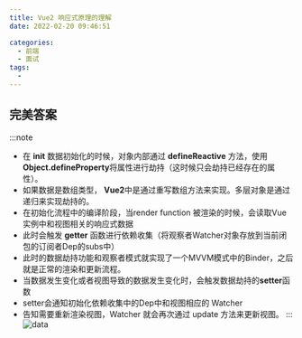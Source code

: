 ```yaml
---
title: Vue2 响应式原理的理解
date: 2022-02-20 09:46:51

categories:
  - 前端
  - 面试
tags:
  - 
---
```

## 完美答案
:::note
- 在 **init** 数据初始化的时候，对象内部通过 **defineReactive** 方法，使用 **Object.defineProperty**将属性进行劫持（这时候只会劫持已经存在的属性）。
- 如果数据是数组类型， **Vue2**中是通过重写数组方法来实现。多层对象是通过递归来实现劫持的。
- 在初始化流程中的编译阶段，当render function 被渲染的时候，会读取Vue实例中和视图相关的响应式数据
- 此时会触发 **getter** 函数进行依赖收集（将观察者Watcher对象存放到当前闭包的订阅者Dep的subs中）
- 此时的数据劫持功能和观察者模式就实现了一个MVVM模式中的Binder，之后就是正常的渲染和更新流程。
- 当数据发生变化或者视图导致的数据发生变化时，会触发数据劫持的**setter**函数
- setter会通知初始化依赖收集中的Dep中和视图相应的 Watcher
- 告知需要重新渲染视图，Watcher 就会再次通过 update 方法来更新视图。
:::
  ![data](https://cdn.jsdelivr.net/gh/botshen/cdn@master/image/data.3qwy778jkt00.png)
